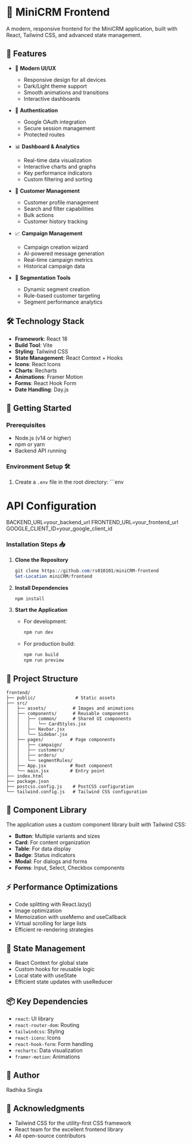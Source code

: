 # 🎨 MiniCRM Frontend

A modern, responsive frontend for the MiniCRM application, built with React, Tailwind CSS, and advanced state management.

## 🌟 Features

- 🎨 **Modern UI/UX**
  - Responsive design for all devices
  - Dark/Light theme support
  - Smooth animations and transitions
  - Interactive dashboards

- 🔐 **Authentication**
  - Google OAuth integration
  - Secure session management
  - Protected routes

- 📊 **Dashboard & Analytics**
  - Real-time data visualization
  - Interactive charts and graphs
  - Key performance indicators
  - Custom filtering and sorting

- 👥 **Customer Management**
  - Customer profile management
  - Search and filter capabilities
  - Bulk actions
  - Customer history tracking

- 📈 **Campaign Management**
  - Campaign creation wizard
  - AI-powered message generation
  - Real-time campaign metrics
  - Historical campaign data

- 🎯 **Segmentation Tools**
  - Dynamic segment creation
  - Rule-based customer targeting
  - Segment performance analytics

## 🛠️ Technology Stack

- **Framework**: React 18
- **Build Tool**: Vite
- **Styling**: Tailwind CSS
- **State Management**: React Context + Hooks
- **Icons**: React Icons
- **Charts**: Recharts
- **Animations**: Framer Motion
- **Forms**: React Hook Form
- **Date Handling**: Day.js

## 🚀 Getting Started

### Prerequisites

- Node.js (v14 or higher)
- npm or yarn
- Backend API running

### Environment Setup 🛠️

1. Create a `.env` file in the root directory:
\`\`\`env
# API Configuration
BACKEND_URL=your_backend_url
FRONTEND_URL=your_frontend_url
GOOGLE_CLIENT_ID=your_google_client_id

### Installation Steps 📥

1. **Clone the Repository**
   ```powershell
   git clone https://github.com/rs010101/miniCRM-frontend
   Set-Location miniCRM/frontend
   ```

2. **Install Dependencies**
   ```powershell
   npm install
   ```

3. **Start the Application**
   - For development:
     ```powershell
     npm run dev
     ```
   - For production build:
     ```powershell
     npm run build
     npm run preview
     ```

## 📁 Project Structure

```plaintext
frontend/
├── public/               # Static assets
├── src/
│   ├── assets/          # Images and animations
│   ├── components/      # Reusable components
│   │   ├── common/      # Shared UI components
│   │   │   └── CardStyles.jsx
│   │   ├── Navbar.jsx
│   │   └── Sidebar.jsx
│   ├── pages/          # Page components
│   │   ├── campaign/
│   │   ├── customers/
│   │   ├── orders/
│   │   └── segmentRules/
│   ├── App.jsx         # Root component
│   └── main.jsx        # Entry point
├── index.html
├── package.json
├── postcss.config.js    # PostCSS configuration
└── tailwind.config.js   # Tailwind CSS configuration
```

## 🎨 Component Library

The application uses a custom component library built with Tailwind CSS:

- **Button**: Multiple variants and sizes
- **Card**: For content organization
- **Table**: For data display
- **Badge**: Status indicators
- **Modal**: For dialogs and forms
- **Forms**: Input, Select, Checkbox components

## ⚡ Performance Optimizations

- Code splitting with React.lazy()
- Image optimization
- Memoization with useMemo and useCallback
- Virtual scrolling for large lists
- Efficient re-rendering strategies

## 🔄 State Management

- React Context for global state
- Custom hooks for reusable logic
- Local state with useState
- Efficient state updates with useReducer

## 📦 Key Dependencies

- `react`: UI library
- `react-router-dom`: Routing
- `tailwindcss`: Styling
- `react-icons`: Icons
- `react-hook-form`: Form handling
- `recharts`: Data visualization
- `framer-motion`: Animations

## 👥 Author

Radhika Singla

## 🙏 Acknowledgments

- Tailwind CSS for the utility-first CSS framework
- React team for the excellent frontend library
- All open-source contributors
